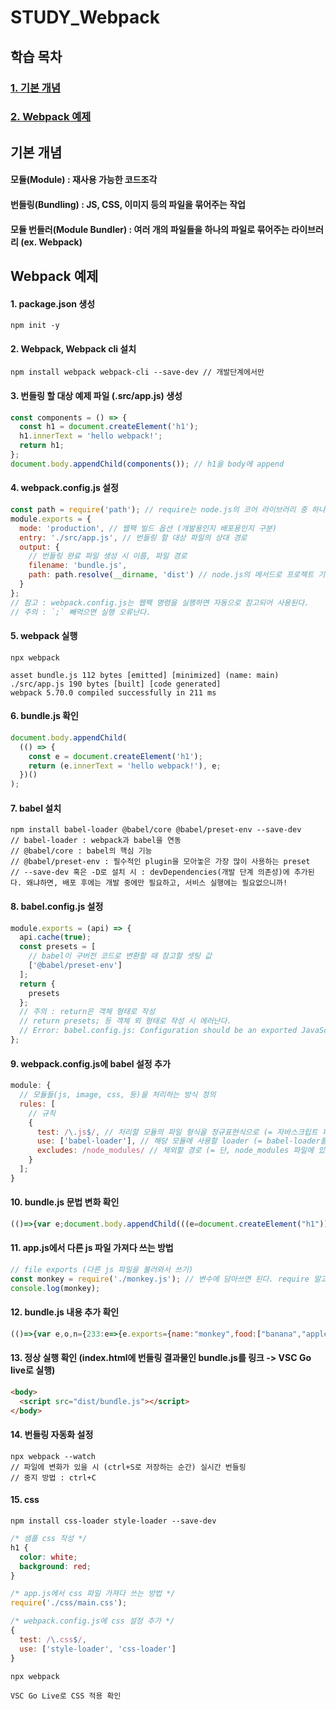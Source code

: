 # STUDY_Webpack

## 학습 목차

### [1. 기본 개념](#기본-개념)

### [2. Webpack 예제](#Webpack-예제)

## 기본 개념

#### 모듈(Module) : 재사용 가능한 코드조각

#### 번들링(Bundling) : JS, CSS, 이미지 등의 파일을 묶어주는 작업

#### 모듈 번들러(Module Bundler) : 여러 개의 파일들을 하나의 파일로 묶어주는 라이브러리 (ex. **Webpack**)

## Webpack 예제

#### 1. package.json 생성
```
npm init -y
```

#### 2. Webpack, Webpack cli 설치
```
npm install webpack webpack-cli --save-dev // 개발단계에서만
```

#### 3. 번들링 할 대상 예제 파일 (.src/app.js) 생성
```jsx
const components = () => {
  const h1 = document.createElement('h1');
  h1.innerText = 'hello webpack!';
  return h1;
};
document.body.appendChild(components()); // h1을 body에 append
```

#### 4. webpack.config.js 설정
```jsx
const path = require('path'); // require는 node.js의 코어 라이브러리 중 하나로 경로를 사용할 수 있게한다.
module.exports = {
  mode: 'production', // 웹팩 빌드 옵션 (개발용인지 배포용인지 구분)
  entry: './src/app.js', // 번들링 할 대상 파일의 상대 경로
  output: {
    // 번들링 완료 파일 생성 시 이름, 파일 경로
    filename: 'bundle.js',
    path: path.resolve(__dirname, 'dist') // node.js의 메서드로 프로젝트 기본 경로와, 경로로 지정할 폴더 이름을 지정해서 경로를 생성
  }
};
// 참고 : webpack.config.js는 웹팩 명령을 실행하면 자동으로 참고되어 사용된다.
// 주의 : `;` 빼먹으면 실행 오류난다.
```

#### 5. webpack 실행
```
npx webpack
```
```
asset bundle.js 112 bytes [emitted] [minimized] (name: main)
./src/app.js 190 bytes [built] [code generated]
webpack 5.70.0 compiled successfully in 211 ms
```

#### 6. bundle.js 확인
```jsx
document.body.appendChild(
  (() => {
    const e = document.createElement('h1');
    return (e.innerText = 'hello webpack!'), e;
  })()
);
```

#### 7. babel 설치
```
npm install babel-loader @babel/core @babel/preset-env --save-dev
// babel-loader : webpack과 babel을 연동
// @babel/core : babel의 핵심 기능
// @babel/preset-env : 필수적인 plugin을 모아놓은 가장 많이 사용하는 preset
// --save-dev 혹은 -D로 설치 시 : devDependencies(개발 단계 의존성)에 추가된다. 왜냐하면, 배포 후에는 개발 중에만 필요하고, 서비스 실행에는 필요없으니까!
```

#### 8. babel.config.js 설정
```jsx
module.exports = (api) => {
  api.cache(true);
  const presets = [
    // babel이 구버전 코드로 변환할 때 참고할 셋팅 값
    ['@babel/preset-env']
  ];
  return {
    presets
  };
  // 주의 : return은 객체 형태로 작성
  // return presets; 등 객체 외 형태로 작성 시 에러난다.
  // Error: babel.config.js: Configuration should be an exported JavaScript object.
};
```

#### 9. webpack.config.js에 babel 설정 추가
```jsx
module: {
  // 모듈들(js, image, css, 등)을 처리하는 방식 정의
  rules: [
    // 규칙
    {
      test: /\.js$/, // 처리할 모듈의 파일 형식을 정규표현식으로 (= 자바스크립트 파일이 있다면)
      use: ['babel-loader'], // 해당 모듈에 사용할 loader (= babel-loader를 사용해라)
      excludes: /node_modules/ // 제외할 경로 (= 단, node_modules 파일에 있는 자바스크립트 파일은 제외해라)
    }
  ];
}
```

#### 10. bundle.js 문법 변화 확인
```jsx
(()=>{var e;document.body.appendChild(((e=document.createElement("h1")).innerText="hello webpack!",e))})();
```

#### 11. app.js에서 다른 js 파일 가져다 쓰는 방법
```jsx
// file exports (다른 js 파일을 불러와서 쓰기)
const monkey = require('./monkey.js'); // 변수에 담아쓰면 된다. require 말고 import 방식으로도 가능하다.
console.log(monkey);
```

#### 12. bundle.js 내용 추가 확인
```jsx
(()=>{var e,o,n={233:e=>{e.exports={name:"monkey",food:["banana","apple"]}}},r={};function t(e){var o=r[e];if(void 0!==o)return o.exports;var a=r[e]={exports:{}};return n[e](a,a.exports,t),a.exports}o=t(233),console.log(o),document.body.appendChild(((e=document.createElement("h1")).innerText="hello webpack!",e))})();
```

#### 13. 정상 실행 확인 (index.html에 번들링 결과물인 bundle.js를 링크 -> VSC Go live로 실행)
```html
<body>
  <script src="dist/bundle.js"></script>
</body>
```

#### 14. 번들링 자동화 설정
```
npx webpack --watch
// 파일에 변화가 있을 시 (ctrl+S로 저장하는 순간) 실시간 번들링
// 중지 방법 : ctrl+C
```

#### 15. css
```
npm install css-loader style-loader --save-dev
```
```css
/* 샘플 css 작성 */
h1 {
  color: white;
  background: red;
}
```
```jsx
/* app.js에서 css 파일 가져다 쓰는 방법 */
require('./css/main.css');
```
```jsx
/* webpack.config.js에 css 설정 추가 */
{
  test: /\.css$/,
  use: ['style-loader', 'css-loader']
}
```
```
npx webpack
```
```
VSC Go Live로 CSS 적용 확인
```
